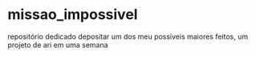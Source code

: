 # missao_impossivel

repositório dedicado depositar um dos meu possíveis maiores feitos, um projeto de ari em uma semana
